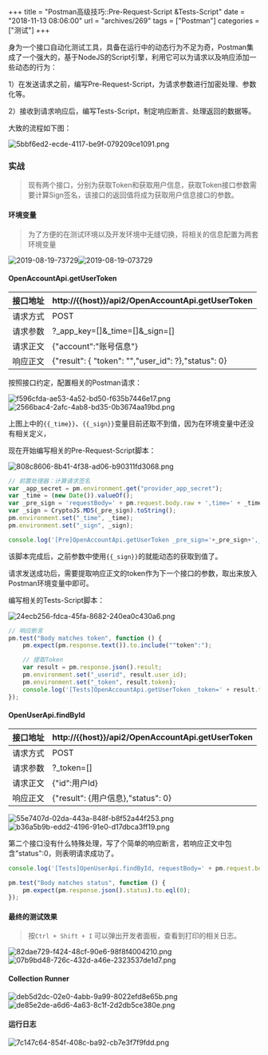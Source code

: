 +++
title = "Postman高级技巧::Pre-Request-Script &Tests-Script"
date = "2018-11-13 08:06:00"
url = "archives/269"
tags = ["Postman"]
categories = ["测试"]
+++

身为一个接口自动化测试工具，具备在运行中的动态行为不足为奇，Postman集成了一个强大的，基于NodeJS的Script引擎，利用它可以为请求以及响应添加一些动态的行为：

1）在发送请求之前，编写Pre-Request-Script，为请求参数进行加密处理、参数化等。

2）接收到请求响应后，编写Tests-Script，制定响应断言、处理返回的数据等。

大致的流程如下图：

![5bbf6ed2-ecde-4117-be9f-079209ce1091.png][]

### 实战 ###

> 现有两个接口，分别为获取Token和获取用户信息，获取Token接口参数需要计算Sign签名，该接口的返回值将成为获取用户信息接口的参数。

#### 环境变量 ####

> 为了方便的在测试环境以及开发环境中无缝切换，将相关的信息配置为两套环境变量

![2019-08-19-73729][]![2019-08-19-073729][]

#### OpenAccountApi.getUserToken ####

| 接口地址 | http://{{host}}/api2/OpenAccountApi.getUserToken    |
|------|-----------------------------------------------------|
| 请求方式 | POST                                                |
| 请求参数 | ?_app_key=[]&_time=[]&_sign=[]                      |
| 请求正文 | {"account":"账号信息"}                                  |
| 响应正文 | {"result": { "token": "","user_id": ?},"status": 0} |


按照接口约定，配置相关的Postman请求：

![f596cfda-ae53-4a52-bd50-f635b7446e17.png][]![2566bac4-2afc-4ab8-bd35-0b3674aa19bd.png][]

上图上中的`{{_time}}`、`{{_sign}}`变量目前还取不到值，因为在环境变量中还没有相关定义，

现在开始编写相关的Pre-Request-Script脚本：

![808c8606-8b41-4f38-ad06-b90311fd3068.png][]

```js
// 前置处理器：计算请求签名
var _app_secret = pm.environment.get("provider_app_secret");
var _time = (new Date()).valueOf();
var _pre_sign = 'requestBody=' + pm.request.body.raw + ',time=' + _time + ',appSecret=' + _app_secret;
var _sign = CryptoJS.MD5(_pre_sign).toString();
pm.environment.set("_time", _time);
pm.environment.set("_sign", _sign);

console.log('[Pre]OpenAccountApi.getUserToken _pre_sign='+_pre_sign+',_sign=' + _sign);
```

该脚本完成后，之前参数中使用`{{_sign}}`的就能动态的获取到值了。

请求发送成功后，需要提取响应正文的token作为下一个接口的参数，取出来放入Postman环境变量中即可。

编写相关的Tests-Script脚本：

![24ecb256-fdca-45fa-8682-240ea0c430a6.png][]

```js
// 响应断言
pm.test("Body matches token", function () {
    pm.expect(pm.response.text()).to.include(""token":");

    // 提取Token
    var result = pm.response.json().result;
    pm.environment.set("_userid", result.user_id);
    pm.environment.set("_token", result.token);
    console.log('[Tests]OpenAccountApi.getUserToken _token=' + result.token + ',user_id=' + result.user_id);
});
```

#### OpenUserApi.findById ####

| 接口地址 | http://{{host}}/api2/OpenAccountApi.getUserToken |
|------|--------------------------------------------------|
| 请求方式 | POST                                             |
| 请求参数 | ?_token=[]                                       |
| 请求正文 | {"id":用户Id}                                      |
| 响应正文 | {"result": {用户信息},"status": 0}                   |


![55e7407d-02da-443a-848f-b8f52a44f253.png][]![b36a5b9b-edd2-4196-91e0-d17dbca3ff19.png][]

第二个接口没有什么特殊处理，写了个简单的响应断言，若响应正文中包含"status":0，则表明请求成功了。

```js
console.log('[Tests]OpenUserApi.findById, requestBody=' + pm.request.body.raw);

pm.test("Body matches status", function () {
    pm.expect(pm.response.json().status).to.eql(0);
});
```

#### 最终的测试效果 ####

> 按`Ctrl + Shift + I` 可以弹出开发者面板，查看到打印的相关日志。

![82dae729-f424-48cf-90e6-98f8f4004210.png][]![07b9bd48-726c-432d-a46e-2323537de1d7.png][]

#### Collection Runner ####

![deb5d2dc-02e0-4abb-9a99-8022efd8e65b.png][]![de85e2de-a6d6-4a63-8c1f-2d2db5ce380e.png][]

#### 运行日志 ####

![7c147c64-854f-408c-ba92-cb7e3f7f9fdd.png][]


[5bbf6ed2-ecde-4117-be9f-079209ce1091.png]: https://wenzewoo-cdn.oss-cn-chengdu.aliyuncs.com/images/20181113/5bbf6ed2-ecde-4117-be9f-079209ce1091.png?x-oss-process=image/auto-orient,1/interlace,1/quality,q_70/format,jpg
[2019-08-19-73729]: https://wenzewoo-cdn.oss-cn-chengdu.aliyuncs.com/images/20181113/f3ebf5a6-9854-46d5-b4cc-f318d081fdb8.png?x-oss-process=image/auto-orient,1/interlace,1/quality,q_70/format,jpg
[2019-08-19-073729]: https://wenzewoo-cdn.oss-cn-chengdu.aliyuncs.com/images/20181113/a5fc3802-0dcd-4b42-a2ed-304a7d2fc678.png?x-oss-process=image/auto-orient,1/interlace,1/quality,q_70/format,jpg
[f596cfda-ae53-4a52-bd50-f635b7446e17.png]: https://wenzewoo-cdn.oss-cn-chengdu.aliyuncs.com/images/20181113/f596cfda-ae53-4a52-bd50-f635b7446e17.png?x-oss-process=image/auto-orient,1/interlace,1/quality,q_70/format,jpg
[2566bac4-2afc-4ab8-bd35-0b3674aa19bd.png]: https://wenzewoo-cdn.oss-cn-chengdu.aliyuncs.com/images/20181113/2566bac4-2afc-4ab8-bd35-0b3674aa19bd.png?x-oss-process=image/auto-orient,1/interlace,1/quality,q_70/format,jpg
[808c8606-8b41-4f38-ad06-b90311fd3068.png]: https://wenzewoo-cdn.oss-cn-chengdu.aliyuncs.com/images/20181113/808c8606-8b41-4f38-ad06-b90311fd3068.png?x-oss-process=image/auto-orient,1/interlace,1/quality,q_70/format,jpg
[24ecb256-fdca-45fa-8682-240ea0c430a6.png]: https://wenzewoo-cdn.oss-cn-chengdu.aliyuncs.com/images/20181113/24ecb256-fdca-45fa-8682-240ea0c430a6.png?x-oss-process=image/auto-orient,1/interlace,1/quality,q_70/format,jpg
[55e7407d-02da-443a-848f-b8f52a44f253.png]: https://wenzewoo-cdn.oss-cn-chengdu.aliyuncs.com/images/20181113/55e7407d-02da-443a-848f-b8f52a44f253.png?x-oss-process=image/auto-orient,1/interlace,1/quality,q_70/format,jpg
[b36a5b9b-edd2-4196-91e0-d17dbca3ff19.png]: https://wenzewoo-cdn.oss-cn-chengdu.aliyuncs.com/images/20181113/b36a5b9b-edd2-4196-91e0-d17dbca3ff19.png?x-oss-process=image/auto-orient,1/interlace,1/quality,q_70/format,jpg
[82dae729-f424-48cf-90e6-98f8f4004210.png]: https://wenzewoo-cdn.oss-cn-chengdu.aliyuncs.com/images/20181113/82dae729-f424-48cf-90e6-98f8f4004210.png?x-oss-process=image/auto-orient,1/interlace,1/quality,q_70/format,jpg
[07b9bd48-726c-432d-a46e-2323537de1d7.png]: https://wenzewoo-cdn.oss-cn-chengdu.aliyuncs.com/images/20181113/07b9bd48-726c-432d-a46e-2323537de1d7.png?x-oss-process=image/auto-orient,1/interlace,1/quality,q_70/format,jpg
[deb5d2dc-02e0-4abb-9a99-8022efd8e65b.png]: https://wenzewoo-cdn.oss-cn-chengdu.aliyuncs.com/images/20181113/deb5d2dc-02e0-4abb-9a99-8022efd8e65b.png?x-oss-process=image/auto-orient,1/interlace,1/quality,q_70/format,jpg
[de85e2de-a6d6-4a63-8c1f-2d2db5ce380e.png]: https://wenzewoo-cdn.oss-cn-chengdu.aliyuncs.com/images/20181113/de85e2de-a6d6-4a63-8c1f-2d2db5ce380e.png?x-oss-process=image/auto-orient,1/interlace,1/quality,q_70/format,jpg
[7c147c64-854f-408c-ba92-cb7e3f7f9fdd.png]: https://wenzewoo-cdn.oss-cn-chengdu.aliyuncs.com/images/20181113/7c147c64-854f-408c-ba92-cb7e3f7f9fdd.png?x-oss-process=image/auto-orient,1/interlace,1/quality,q_70/format,jpg